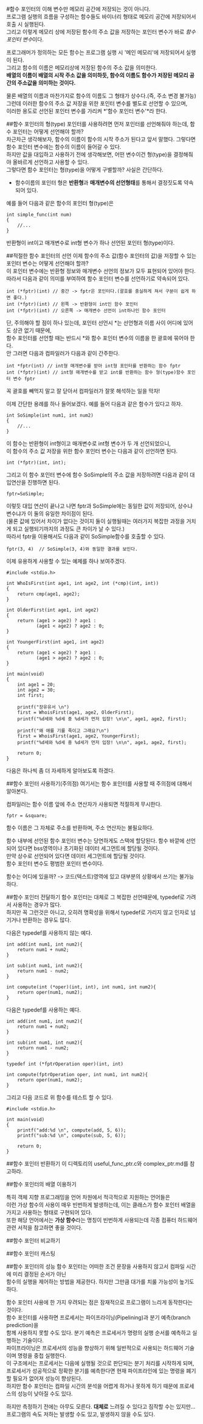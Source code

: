 #함수 포인터의 이해
변수만 메모리 공간에 저장되는 것이 아니다.  
프로그램 실행의 흐름을 구성하는 함수들도 바이너리 형태로 메모리 공간에 저장되어서 호출 시 실행된다.  
그리고 이렇게 메모리 상에 저장된 함수의 주소 값을 저장하는 포인터 변수가 바로 *함수 포인터 변수*이다.  


프로그래머가 정의하는 모든 함수는 프로그램 실행 시 '메인 메모리'에 저장되어서 실행이 된다.  
그리고 함수의 이름은 메모리상에 저장된 함수의 주소 값을 의미한다.  
**배열의 이름이 배열의 시작 주소 값을 의미하듯, 함수의 이름도 함수가 저장된 메모리 공간의 주소값을 의미하는 것이다.**  


물론 배열의 이름과 마찬가지로 함수의 이름도 그 형태가 상수다.(즉, 주소 변경 불가능)  
그런데 이러한 함수의 주소 값 저장을 위한 포인터 변수를 별도로 선언할 수 있으며,  
이러한 용도로 선언된 포인터 변수를 가리켜 *'함수 포인터 변수'*라 한다.  


##함수 포인터의 형(type)
포인터를 사용하려면 먼저 포인터를 선언해줘야 하는데, 함수 포인터는 어떻게 선언해야 할까?  
차근차근 생각해보자, 함수의 이름이 함수의 시작 주소가 된다고 앞서 말했다. 그렇다면 함수 포인터 변수에는 함수의 이름이 들어갈 수 있다.  
하지만 값을 대입하고 사용하기 전에 생각해보면, 어떤 변수이건 형(type)을 결정해줘야 올바르게 선언하고 사용할 수 있다.  
그렇다면 함수 포인터는 형(type)을 어떻게 구별할까? 사실은 간단하다.  


* 함수이름의 포인터 형은 **반환형**과 **매개변수의 선언형태**를 통해서 결정짓도록 약속되어 있다.


예를 들어 다음과 같은 함수의 포인터 형(type)은
```{.c}
int simple_func(int num)
{
	//...
}
```
반환형이 int이고 매개변수로 int형 변수가 하나 선언된 포인터 형(type)이다.  


##적절한 함수 포인터의 선언
이제 함수의 주소 값(함수 포인터의 값)을 저장할 수 있는 포인터 변수는 어떻게 선언해야 할까?  
이 포인터 변수에는 반환형 정보와 매개변수 선언의 정보가 모두 표현되어 있어야 한다.  
따라서 다음과 같이 의미를 부여하여 함수 포인터 변수를 선언하기로 약속되어 있다.  
```{.c}
int (*fptr)(int) // 중간 -> fptr은 포인터다.(괄호를 충실하게 쳐서 구분이 쉽게 하면 좋다.)  
int (*fptr)(int) // 왼쪽 -> 반환형이 int인 함수 포인터  
int (*fptr)(int) // 오른쪽 -> 매개변수 선언이 int하나인 함수 포인터  
```
단, 주의해야 할 점이 하나 있는데, 포인터 선언시 \*는 선언형과 이름 사이 어디에 있어도 상관 없기 때문에,  
함수 포인터를 선언할 때는 반드시 \*와 함수 포인터 변수의 이름을 한 괄호에 묶어야 한다.  
안 그러면 다음과 컴파일러가 다음과 같이 간주한다.  
```{.c}
int *fptr(int) // int형 매개변수를 받아 int형 포인터를 반환하는 함수 fptr
int (*fptr)(int) // int형 매개변수를 받고 int를 반환하는 함수 형(type)함수 포인터 변수 fptr
```
꼭 괄호를 빼먹지 말고 잘 닫아서 컴파일러가 잘못 해석하는 일을 막자!  



이제 간단한 용례를 하나 들어보겠다. 예를 들어 다음과 같은 함수가 있다고 하자.  

```{ .c}
int SoSimple(int num1, int num2)
{
	//...
}
```
이 함수는 반환형이 int형이고 매개변수로 int형 변수가 두 개 선언되었으니,  
이 함수의 주소 값 저장을 위한 함수 포인터 변수는 다음과 같이 선언하면 된다.  
```{ .c}
int (*fptr)(int, int);
```
그리고 이 함수 포인터 변수에 함수 SoSimple의 주소 값을 저장하려면 다음과 같이 대입연산을 진행하면 된다.  
```{ .c}
fptr=SoSimple;
```
이렇듯 대입 연산이 끝나고 나면 fptr과 SoSimple에는 동일한 값이 저장되어, 상수냐 변수냐가 이 둘의 유일한 차이점이 된다.  
(물론 값에 있어서 차이가 없다는 것이지 둘이 실행될때는 여러가지 복잡한 과정을 거치게 되고 실행되기까지의 과정도 큰 차이가 날 수 있다.)  
따라서 fptr을 이용해서도 다음과 같이 SoSimple함수를 호출할 수 있다.  
```{ .c}
fptr(3, 4)	// SoSimple(3, 4)와 동일한 결과를 보인다.  
```
이제 유용하게 사용할 수 있는 예제를 하나 보여주겠다.
```{.c}
#include <stdio.h>

int WhoIsFirst(int age1, int age2, int (*cmp)(int, int))
{
	return cmp(age1, age2);
}

int OlderFirst(int age1, int age2)
{
	return (age1 > age2) ? age1 :
	       (age1 < age2) ? age2 : 0;
}

int YoungerFirst(int age1, int age2)
{
	return (age1 < age2) ? age1 :
	       (age1 > age2) ? age2 : 0;
}

int main(void)
{
	int age1 = 20;
	int age2 = 30;
	int first;

	printf("장유유서 \n")
	first = WhoisFirst(age1, age2, OlderFirst);
	printf("%d세와 %d세 중 %d세가 먼저 입장! \n\n", age1, age2, first);

	printf("왜 애를 기를 죽이고 그래요?\n")
	first = WhoisFirst(age1, age2, YoungerFirst);
	printf("%d세와 %d세 중 %d세가 먼저 입장! \n\n", age1, age2, first);

	return 0;
}
```
다음은 하나씩 좀 더 자세하게 알아보도록 하겠다.  

##함수 포인터 사용하기(주의점)
여기서는 함수 포인터를 사용할 때 주의점에 대해서 알아본다.


컴파일러는 함수 이름 앞에 주소 연산자가 사용되면 적절하게 무시한다.  
```{.c}
fptr = &square;
```
함수 이름은 그 자체로 주소를 반환하며, 주소 연산자는 불필요하다.  


함수 내부에 선언된 함수 포인터 변수는 당연하게도 스택에 할당된다.
함수 바깥에 선언되어 있다면 bss영역이나 초기화된 데이터 세그먼트에 할당될 것이다.  
만약 상수로 선언되어 있다면 데이터 세그먼트에 할당될 것이다.  
함수 포인터 변수도 평범한 포인터 변수이다.  


함수는 어디에 있을까? -> 코드(텍스트)영역에 있고 대부분의 상황에서 쓰기는 불가능하다.  

##함수 포인터 전달하기
함수 포인터는 대체로 그 복잡한 선언때문에, typedef로 가려서 사용하는 경우가 많다.  
하지만 꼭 그런것은 아니고, 오히려 명확성을 위해서 typedef로 가리지 않고 인자로 넘기거나 반환하는 경우도 많다.  


다음은 typedef를 사용하지 않는 예다.
```{.c}
int add(int num1, int num2){
	return num1 + num2;
}

int sub(int num1, int num2){
	return num1 - num2;
}

int compute(int (*oper)(int, int), int num1, int num2){
	return oper(num1, num2);
}
```


다음은 typedef를 사용하는 예다.
```{.c}
int add(int num1, int num2){
	return num1 + num2;
}

int sub(int num1, int num2){
	return num1 - num2;
}

typedef int (*fptrOperation oper)(int, int)

int compute(fptrOperation oper, int num1, int num2){
	return oper(num1, num2);
}
```
그리고 다음 코드로 위 함수를 테스트 할 수 있다.

```{.c}
#include <stdio.h>

int main(void)
{
	printf("add:%d \n", compute(add, 5, 6));
	printf("sub:%d \n", compute(sub, 5, 6));

	return 0;
}
```
##함수 포인터 반환하기
이 디렉토리의 useful_func_ptr.c와 complex_ptr.md를 참고하라.  

##함수 포인터의 배열 이용하기

특히 객체 지향 프로그래밍을 언어 차원에서 적극적으로 지원하는 언어들은  
이런 가상 함수의 사용이 매우 빈번하게 발생하는데, 이는 클래스가 함수 포인터 배열을 가지고 사용하는 형태로 구현되어 있다.  
또한 해당 언어에서는 **가상 함수**라는 명칭이 빈번하게 사용되는데 각종 컴퓨터 하드웨어 관련 서적을 참고하면 좋을 것이다.  

##함수 포인터 비교하기

##함수 포인터 캐스팅

##함수 포인터의 성능
함수 포인터는 어떠한 조건 문장을 사용하지 않고서 컴파일 시간에 미리 결정된 순서가 아닌  
함수의 실행을 제어하는 방법을 제공한다. 하지만 그만큼 대가를 치룰 가능성이 높기도 하다.  


함수 포인터 사용에 한 가지 우려되는 점은 잠재적으로 프로그램이 느리게 동작한다는 것이다.  
함수 포인터를 사용하면 프로세서는 파이프라이닝(Pipelining)과 분기 예측(branch prediction)을  
함께 사용하지 못할 수도 있다. 분기 예측은 프로세서가 명령의 실행 순서를 예측하고 실행하는 기술이다.  
파이프라이닝은 프로세서의 성능을 향상하기 위해 일반적으로 사용되는 하드웨어 기술이며 명령을 중첩 실행한다.  
이 구조에서는 프로세서는 다음에 실행될 것으로 판단되는 분기 처리를 시작하게 되며,  
프로세서가 성공적으로 정확한 분기를 예측한다면 현재 파이프라인에 있는 명령을 폐기할 필요가 없어져 성능이 향상된다.  
하지만 함수 포인터는 컴파일 시간의 분석을 어렵게 하거나 못하게 하기 때문에 프로세스의 성능이 낮아질 수도 있다.  


하지만 측정하기 전에는 아무도 모른다. **대체로** 느려질 수 있다고 짐작할 수는 있지만...  
프로그램의 속도 저하는 발생할 수도 있고, 발생하지 않을 수도 있다.  



